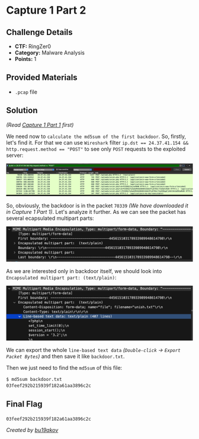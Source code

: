 # Capture 1 Part 2

## Challenge Details 

- **CTF:** RingZer0
- **Category:** Malware Analysis
- **Points:** 1

## Provided Materials

- `.pcap` file

## Solution

*(Read [Capture 1 Part 1](https://github.com/bu19akov/CTF-Challenge-Solutions/blob/main/RingZer0_CTF/malware_analysis/Capture%201%20Part%201%20(1p)/solution.md) first)*

We need now to `calculate the md5sum of the first backdoor`. So, firstly, let's find it. For that we can use `Wireshark` filter `ip.dst == 24.37.41.154 && http.request.method == "POST"` to see only `POST` requests to the exploited server:

![filter](./filter.jpg)

So, obviously, the backdoor is in the packet `70339` *(We have downloaded it in Capture 1 Part 1)*. Let's analyze it further. As we can see the packet has several ecapsulated multipart parts: 

![mime](./mime.jpg)

As we are interested only in backdoor itself, we should look into `Encapsulated multipart part: (text/plain)`:

![text](./text.jpg)

We can export the whole `line-based text data` *(`Double-click` -> `Export Packet Bytes`)* and then save it like `backdoor.txt`. 

Then we just need to find the `md5sum` of this file:

```sh
$ md5sum backdoor.txt  
03feef292b215939f182a61aa3896c2c
```

## Final Flag

`03feef292b215939f182a61aa3896c2c`

*Created by [bu19akov](https://github.com/bu19akov)*